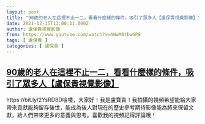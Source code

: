 ```yaml
---
layout: post
title: "90歲的老人在這裡不止一二，看看什麼樣的條件，吸引了眾多人【盧保貴視覺影像】"
date: 2021-12-15T13:00:11.000Z
author: 盧保貴視覺影像
from: https://www.youtube.com/watch?v=AHwM0tbw6P8
tags: [ 盧保貴 ]
categories: [ 盧保貴 ]
---
```

<!--1639573211000-->
[90歲的老人在這裡不止一二，看看什麼樣的條件，吸引了眾多人【盧保貴視覺影像】](https://www.youtube.com/watch?v=AHwM0tbw6P8)
------

<div>
https://bit.ly/2YsRD8D哈嘍，大家好！我是盧寶貴！我拍攝的視頻希望能給大家帶來貢獻能夠留存後世，能成為後人對現在的歷史參考期待影像能為將來保留文獻，給人們帶來更多的意義與思考。喜歡我的視頻記得評論哦！
</div>
